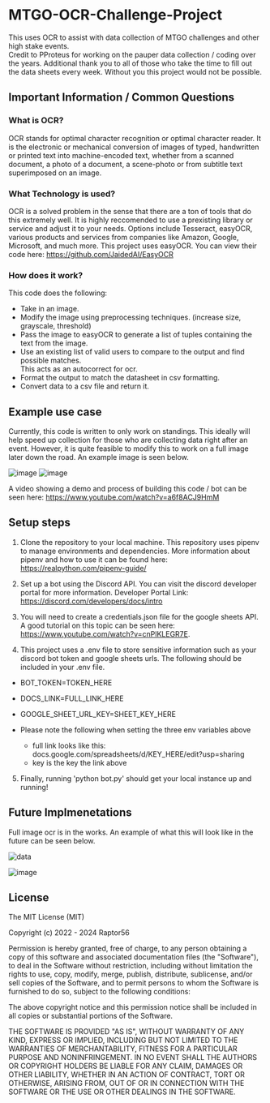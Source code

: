 # MTGO-OCR-Challenge-Project
  This uses OCR to assist with data collection of MTGO challenges and other high stake events.  
  Credit to PProteus for working on the pauper data collection / coding over the years. Additional thank you to all of those who take the 
  time to fill out the data sheets every week. Without you this project would not be possible.

## Important Information / Common Questions

### What is OCR?
  OCR stands for optimal character recognition or optimal character reader. It is the electronic or mechanical conversion 
  of images of typed, handwritten or printed text into machine-encoded text, whether from a scanned document, a photo 
  of a document, a scene-photo or from subtitle text superimposed on an image.

### What Technology is used?
  OCR is a solved problem in the sense that there are a ton of tools that do this extremely well. It is highly 
  reccomended to use a prexisting library or service and adjust it to your needs. Options include Tesseract, 
  easyOCR, various products and services from companies like Amazon, Google, Microsoft, and much more. This
  project uses easyOCR. You can view their code here: https://github.com/JaidedAI/EasyOCR

### How does it work?

  This code does the following:
  - Take in an image.
  - Modify the image using preprocessing techniques. (increase size, grayscale, threshold)
  - Pass the image to easyOCR to generate a list of tuples containing the text from the image.
  - Use an existing list of valid users to compare to the output and find possible matches.  
    This acts as an autocorrect for ocr.
  - Format the output to match the datasheet in csv formatting.
  - Convert data to a csv file and return it.

## Example use case
  Currently, this code is written to only work on standings. This ideally will help speed up collection for those who are collecting data right after an event. However, it is quite feasible to modify this to work on a full image later down the road. An example image is seen below.

![image](https://user-images.githubusercontent.com/82344270/166079889-b212033a-c2a2-4bf7-95b3-fd81fc79ee0a.png) ![image](https://user-images.githubusercontent.com/82344270/154863495-8dac9277-dd93-48e4-84d3-7b73a1cfcc02.png)

A video showing a demo and process of building this code / bot can be seen here: https://www.youtube.com/watch?v=a6f8ACJ9HmM


## Setup steps
  1. Clone the repository to your local machine. This repository uses pipenv to manage environments and dependencies. More information about pipenv and how to use it can be found here: https://realpython.com/pipenv-guide/

  2. Set up a bot using the Discord API. You can visit the discord developer portal for more information. Developer Portal Link: https://discord.com/developers/docs/intro
    
  3. You will need to create a credentials.json file for the google sheets API. A good tutorial on this topic can be seen here: https://www.youtube.com/watch?v=cnPlKLEGR7E. 

  4. This project uses a .env file to store sensitive information such as your discord bot token and google sheets urls. The following should be included in your .env file.

  - BOT_TOKEN=TOKEN_HERE
  - DOCS_LINK=FULL_LINK_HERE
  - GOOGLE_SHEET_URL_KEY=SHEET_KEY_HERE

  - Please note the following when setting the three env variables above
    - full link looks like this: docs.google.com/spreadsheets/d/KEY_HERE/edit?usp=sharing
    - key is the key the link above
  

  5. Finally, running 'python bot.py' should get your local instance up and running!

## Future Implmenetations
  Full image ocr is in the works. An example of what this will look like in the future can be seen below.
  
  ![data](https://user-images.githubusercontent.com/82344270/141873248-74b5c1ec-40de-4e42-b7b4-516aa8a55b96.png)
  
  ![image](https://user-images.githubusercontent.com/82344270/141875261-3f64ba44-2aa1-44ea-9aad-4fe0572e8ee0.png)


## License
 
The MIT License (MIT)

Copyright (c) 2022 - 2024 Raptor56

Permission is hereby granted, free of charge, to any person obtaining a copy of this software and associated documentation files (the "Software"), to deal in the Software without restriction, including without limitation the rights to use, copy, modify, merge, publish, distribute, sublicense, and/or sell copies of the Software, and to permit persons to whom the Software is furnished to do so, subject to the following conditions:

The above copyright notice and this permission notice shall be included in all copies or substantial portions of the Software.

THE SOFTWARE IS PROVIDED "AS IS", WITHOUT WARRANTY OF ANY KIND, EXPRESS OR IMPLIED, INCLUDING BUT NOT LIMITED TO THE WARRANTIES OF MERCHANTABILITY, FITNESS FOR A PARTICULAR PURPOSE AND NONINFRINGEMENT. IN NO EVENT SHALL THE AUTHORS OR COPYRIGHT HOLDERS BE LIABLE FOR ANY CLAIM, DAMAGES OR OTHER LIABILITY, WHETHER IN AN ACTION OF CONTRACT, TORT OR OTHERWISE, ARISING FROM, OUT OF OR IN CONNECTION WITH THE SOFTWARE OR THE USE OR OTHER DEALINGS IN THE SOFTWARE.
